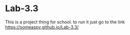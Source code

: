 # Lab-3.3
This is a project thing for school. to run it just go to the link https://someaspy.github.io/Lab-3.3/
